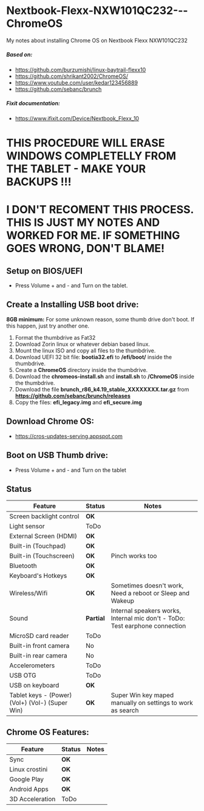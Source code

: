 # Nextbook-Flexx-NXW101QC232---ChromeOS
My notes about installing Chrome OS on Nextbook Flexx NXW101QC232 

##### Based on: 
* https://github.com/burzumishi/linux-baytrail-flexx10
* https://github.com/shrikant2002/ChromeOS/
* https://www.youtube.com/user/kedar123456889
* https://github.com/sebanc/brunch

##### Fixit documentation:
* https://www.ifixit.com/Device/Nextbook_Flexx_10

# THIS PROCEDURE WILL ERASE WINDOWS COMPLETELLY FROM THE TABLET - MAKE YOUR BACKUPS !!! 
# I DON'T RECOMENT THIS PROCESS. THIS IS JUST MY NOTES AND WORKED FOR ME. IF SOMETHING GOES WRONG, DON'T BLAME!

## Setup on BIOS/UEFI

* Press Volume + and - and Turn on the tablet.

## Create a Installing USB boot drive: 

**8GB minimum:** For some unknown reason, some thumb drive don't boot. If this happen, just try another one.  

1. Format the thumbdrive as Fat32
2. Download Zorin linux or whatever debian based linux.
3. Mount the linux ISO and copy all files to the thumbdrive.
4. Download UEFI 32 bit file:  **bootia32.efi** to **/efi/boot/** inside the thumbdrive.
5. Create a **ChromeOS** directory inside the thumbdrive.
6. Download the **chromeos-install.sh** and **install.sh** to **/ChromeOS** inside the thumbdrive.
7. Download the file **brunch_r86_k4.19_stable_XXXXXXXX.tar.gz** from **https://github.com/sebanc/brunch/releases** 
8. Copy the files: **efi_legacy.img** and **efi_secure.img**




## Download Chrome OS:

* https://cros-updates-serving.appspot.com

## Boot on USB Thumb drive:

* Press Volume + and - and Turn on the tablet

## Status

| Feature                     | Status | Notes |
|-----------------------------|--------|-------|
|Screen backlight control     | **OK** | | 
|Light sensor                 | ToDo    | |
|External Screen (HDMI)       | **OK** | | 
|Built-in (Touchpad)          | **OK** | | 
|Built-in (Touchscreen)       | **OK** | Pinch works too | 
|Bluetooth                    | **OK** | | 
|Keyboard's Hotkeys           | **OK** | | 
|Wireless/Wifi                | **OK** | Sometimes doesn't work, Need a reboot or Sleep and Wakeup | 
|Sound                        | **Partial** | Internal speakers works, Internal mic don't - ToDo: Test earphone connection | 
|MicroSD card reader          | ToDo | | 
|Built-in front camera        | No | | 
|Built-in rear camera         | No | | 
|Accelerometers               | ToDo | | 
|USB OTG                      | ToDo | | 
|USB on keyboard              | **OK**| |
|Tablet keys - (Power) (Vol+) (Vol-) (Super Win)  | **OK** | Super Win key maped manually on settings to work as search | 

## Chrome OS Features:
| Feature                     | Status | Notes |
|-----------------------------|--------|-------|
|Sync                         | **OK** | | 
|Linux crostini               | **OK** | | 
|Google Play                  | **OK** | | 
|Android Apps                 | **OK** | | 
|3D Acceleration              | ToDo   | | 
